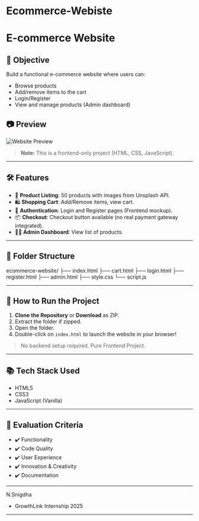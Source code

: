 # Ecommerce-Webiste
# E-commerce Website

## 📌 Objective
Build a functional e-commerce website where users can:
- Browse products
- Add/remove items to the cart
- Login/Register
- View and manage products (Admin dashboard)

## 📷 Preview

![Website Preview](https://snigdhan7.github.io/Ecommerce-Webiste/)

> **Note:** This is a frontend-only project (HTML, CSS, JavaScript).

---

## 🛠️ Features
- 🛒 **Product Listing**: 50 products with images from Unsplash API.
- 🛍️ **Shopping Cart**: Add/Remove items, view cart.
- 🔐 **Authentication**: Login and Register pages (Frontend mockup).
- 📦 **Checkout**: Checkout button available (no real payment gateway integrated).
- 🧑‍💻 **Admin Dashboard**: View list of products.

---

## 📂 Folder Structure
ecommerce-website/
├── index.html
├── cart.html
├── login.html
├── register.html
├── admin.html
├── style.css
└── script.js

---

## 🚀 How to Run the Project

1. **Clone the Repository** or **Download** as ZIP.
2. Extract the folder if zipped.
3. Open the folder.
4. Double-click on `index.html` to launch the website in your browser!

> No backend setup required. Pure Frontend Project. 

---

## 📚 Tech Stack Used
- HTML5
- CSS3
- JavaScript (Vanilla)

---

## 🎯 Evaluation Criteria
- ✔️ Functionality
- ✔️ Code Quality
- ✔️ User Experience
- ✔️ Innovation & Creativity
- ✔️ Documentation

---

N.Snigdha
- GrowthLink Internship 2025

---

